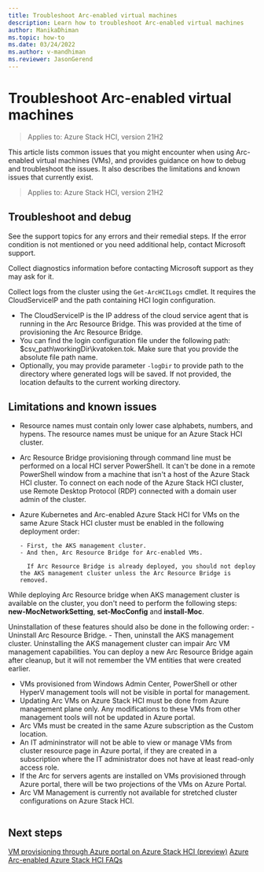 ```yaml
---
title: Troubleshoot Arc-enabled virtual machines
description: Learn how to troubleshoot Arc-enabled virtual machines
author: ManikaDhiman
ms.topic: how-to
ms.date: 03/24/2022
ms.author: v-mandhiman
ms.reviewer: JasonGerend
---
```


# Troubleshoot Arc-enabled virtual machines

> Applies to: Azure Stack HCI, version 21H2

This article lists common issues that you might encounter when using Arc-enabled virtual machines (VMs), and provides guidance on how to debug and troubleshoot the issues. It also describes the limitations and known issues that currently exist.
 
> Applies to: Azure Stack HCI, version 21H2

## Troubleshoot and debug

See the support topics for any errors and their remedial steps. If the error condition is not mentioned or you need additional help, contact Microsoft support.

Collect diagnostics information before contacting Microsoft support as they may ask for it.

Collect logs from the cluster using the `Get-ArcHCILogs` cmdlet. It requires the CloudServiceIP and the path containing HCI login configuration.

- The CloudServiceIP is the IP address of the cloud service agent that is running in the Arc Resource Bridge. This was provided at the time of provisioning the Arc Resource Bridge.
- You can find the login configuration file under the following path:
$csv_path\workingDir\kvatoken.tok. 
Make sure that you provide the absolute file path name.
- Optionally, you may provide parameter `-logDir` to provide path to the directory where generated logs will be saved. If not provided, the location defaults to the current working directory.

## Limitations and known issues

- Resource names must contain only lower case alphabets, numbers, and hypens. The resource names must be unique for an Azure Stack HCI cluster.
- Arc Resource Bridge provisioning through command line must be performed on a local HCI server PowerShell. It can't be done in a remote PowerShell window from a machine that isn't a host of the Azure Stack HCI cluster. To connect on each node of the Azure Stack HCI cluster, use Remote Desktop Protocol (RDP) connected with a domain user admin of the cluster.
- Azure Kubernetes and Arc-enabled Azure Stack HCI for VMs on the same Azure Stack HCI cluster must be enabled in the following deployment order:
      
      - First, the AKS management cluster.
      - And then, Arc Resource Bridge for Arc-enabled VMs.
      
        If Arc Resource Bridge is already deployed, you should not deploy the AKS management cluster unless the Arc Resource Bridge is removed.

While deploying Arc Resource bridge when AKS management cluster is available on the cluster, you don't need to perform the following steps:
**new-MocNetworkSetting**, **set-MocConfig** and **install-Moc**.

Uninstallation of these features should also be done in the following order:
      - Uninstall Arc Resource Bridge.
      - Then, uninstall the AKS management cluster.
Uninstalling the AKS management cluster can impair Arc VM management capabilities. You can deploy a new Arc Resource Bridge again after cleanup, but it will not remember the VM entities that were created earlier.

- VMs provisioned from Windows Admin Center, PowerShell or other HyperV management tools will not be visible in portal for management.
- Updating Arc VMs on Azure Stack HCI must be done from Azure management plane only. Any modifications to these VMs from other management tools will not be updated in Azure portal.
- Arc VMs must be created in the same Azure subscription as the Custom location.
- An IT admininstrator will not be able to view or manage VMs from cluster resource page in Azure portal, if they are created in a subscription where the IT administrator does not have at least read-only access role.
- If the Arc for servers agents are installed on VMs provisioned through Azure portal, there will be two projections of the VMs on Azure Portal.
- Arc VM Management is currently not available for stretched cluster configurations on Azure Stack HCI.
    ```

## Next steps

[VM provisioning through Azure portal on Azure Stack HCI (preview)](azure-arc-enabled-virtual-machines.md)
[Azure Arc-enabled Azure Stack HCI FAQs](faqs-arc-enabled-vms.md)
